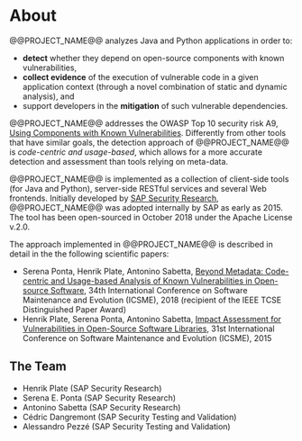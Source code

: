 # About

@@PROJECT_NAME@@ analyzes Java and Python applications in order to:

- **detect** whether they depend on open-source components with known vulnerabilities,
- **collect evidence** of the execution of vulnerable code in a given application context (through a novel combination of static and dynamic analysis), and
- support developers in the **mitigation** of such vulnerable dependencies.

@@PROJECT_NAME@@ addresses the OWASP Top 10 security risk A9, [Using Components with Known Vulnerabilities](https://www.owasp.org/index.php/Top_10-2017_A9-Using_Components_with_Known_Vulnerabilities).
Differently from other tools that have similar goals, the detection approach of @@PROJECT_NAME@@ is _code-centric and usage-based_,
which allows for a more accurate detection and assessment than tools relying on meta-data.

@@PROJECT_NAME@@ is implemented as a collection of client-side tools (for Java and Python), server-side RESTful services and several Web frontends. Initially developed by [SAP Security Research](https://www.sap.com/documents/2017/08/f2895a6e-ca7c-0010-82c7-eda71af511fa.html), @@PROJECT_NAME@@ was adopted internally by SAP as early as 2015.
The tool has been open-sourced in October 2018 under the Apache License v.2.0.

The approach implemented in @@PROJECT_NAME@@ is described in detail in the the following scientific papers:

- Serena Ponta, Henrik Plate, Antonino Sabetta, [Beyond Metadata: Code-centric and Usage-based Analysis of Known Vulnerabilities in Open-source Software](https://arxiv.org/abs/1806.05893), 34th International Conference on Software Maintenance and Evolution (ICSME), 2018 (recipient of the IEEE TCSE Distinguished Paper Award)
- Henrik Plate, Serena Ponta, Antonino Sabetta, [Impact Assessment for Vulnerabilities in Open-Source Software Libraries](https://arxiv.org/pdf/1504.04971.pdf), 31st International Conference on Software Maintenance and Evolution (ICSME), 2015

## The Team

- Henrik Plate (SAP Security Research)
- Serena E. Ponta (SAP Security Research)
- Antonino Sabetta (SAP Security Research)
- Cédric Dangremont (SAP Security Testing and Validation)
- Alessandro Pezzé (SAP Security Testing and Validation)
